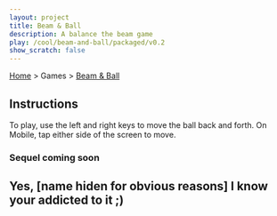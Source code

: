 ```yaml
---
layout: project
title: Beam & Ball
description: A balance the beam game
play: /cool/beam-and-ball/packaged/v0.2
show_scratch: false
---
```


[Home](/cool-turbowarp-projects/) > Games > [Beam & Ball](about.md)

## Instructions

To play, use the left and right keys to move the ball back and forth. On Mobile, tap either side of the screen to move.

### Sequel coming soon

## Yes, [name hiden for obvious reasons] I know your addicted to it ;)

